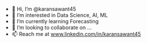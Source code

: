 - 👋 Hi, I’m @karansawant45
- 👀 I’m interested in Data Science, AI, ML
- 🌱 I’m currently learning Forecasting
- 💞️ I’m looking to collaborate on ...
- 📫 Reach me at www.linkedin.com/in/karansawant45

<!---
karansawant45/karansawant45 is a ✨ special ✨ repository because its `README.md` (this file) appears on your GitHub profile.
You can click the Preview link to take a look at your changes.
--->
